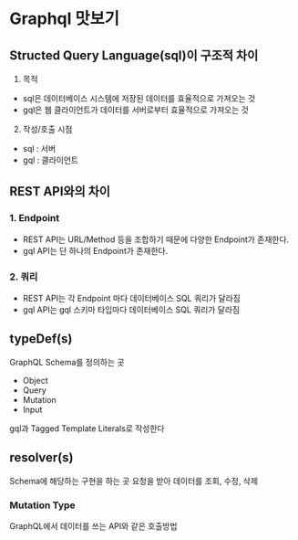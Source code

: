 <h1>Graphql 맛보기</h1>

## Structed Query Language(sql)이 구조적 차이

1.  목적

- sql은 데이터베이스 시스템에 저장된 데이터를 효율적으로 가져오는 것
- gql은 웹 클라이언트가 데이터를 서버로부터 효율적으로 가져오는 것

2. 작성/호출 시점

- sql : 서버
- gql : 클라이언트

## REST API와의 차이

### 1. Endpoint

- REST API는 URL/Method 등을 조합하기 때문에 다양한 Endpoint가 존재한다.
- gql API는 단 하나의 Endpoint가 존재한다.

### 2. 쿼리

- REST API는 각 Endpoint 마다 데이터베이스 SQL 쿼리가 달라짐
- gql API는 gql 스키마 타입마다 데이터베이스 SQL 쿼리가 달라짐

## typeDef(s)

GraphQL Schema를 정의하는 곳

- Object
- Query
- Mutation
- Input

gql과 Tagged Template Literals로 작성한다

## resolver(s)

Schema에 해당하는 구현을 하는 곳
요청을 받아 데이터를 조회, 수정, 삭제

### Mutation Type

GraphQL에서 데이터를 쓰는 API와 같은 호출방법
